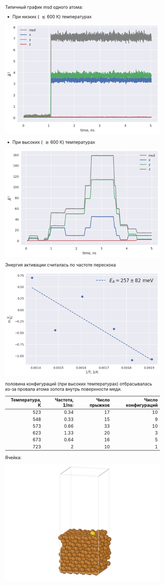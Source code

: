 
Типичный график msd одного атома:
- При низких ( $\lesssim 600$ К) температурах

![](../Images/msd_low.png)

- При высоких ( $\gtrsim 600$ К) температурах

![](../Images/msd_high.png)

Энергия активации считалась по частоте перескока

![](../Images/eact_Au_on_Cu.png)

половина конфигураций (при высоких температурах) отбрасывалась из-за провала атома золота внутрь поверхности меди.

|   Температура, К |   Частота, 1/ns: |   Число прыжков |   Число конфигураций |
|-----------------:|-----------------:|----------------:|---------------------:|
|              523 |             0.34 |              17 |                   10 |
|              548 |             0.33 |              15 |                    9 |
|              573 |             0.66 |              33 |                   10 |
|              623 |             1.33 |              20 |                    3 |
|              673 |             0.64 |              16 |                    5 |
|              723 |             2    |              10 |                    1 |

Ячейка:

![](../Images/md_eact_one_Au_sim_cell.png)